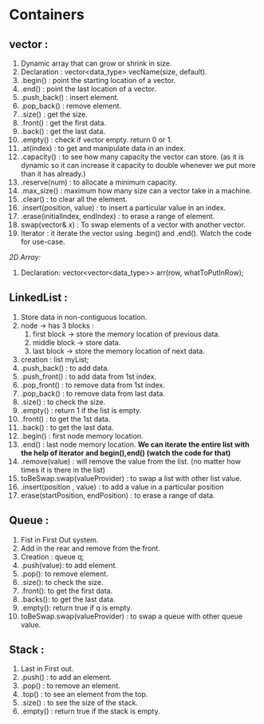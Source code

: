 # Containers

## vector :

1. Dynamic array that can grow or shrink in size.
2. Declaration : vector<data_type> vecName(size, default).
3. .begin() : point the starting location of a vector.
4. .end() : point the last location of a vector.
5. .push_back() : insert element.
6. .pop_back() : remove element.
7. .size() : get the size.
8. .front() : get the first data.
9. .back() : get the last data.
10. .empty() : check if vector empty. return 0 or 1.
11. .at(index) : to get and manipulate data in an index.
12. .capacity() : to see how many capacity the vector can store. (as it is dynamic so it can increase it capacity to double whenever we put more than it has already.)
13. .reserve(num) : to allocate a minimum capacity.
14. .max_size() : maximum how many size can a vector take in a machine.
15. .clear() : to clear all the element.
16. .insert(position, value) : to insert a particular value in an index.
17. .erase(initialIndex, endIndex) : to erase a range of element.
18. swap(vector& x) : To swap elements of a vector with another vector.
19. Iterator : it iterate the vector using .begin() and .end(). Watch the code for use-case.

_2D Array:_

1.  Declaration: vector<vector<data_type>> arr(row, whatToPutInRow);

## LinkedList :

1. Store data in non-contiguous location.
2. node -> has 3 blocks :
   1. first block -> store the memory location of previous data.
   2. middle block -> store data.
   3. last block -> store the memory location of next data.
3. creation : list<int> myList;
4. .push_back() : to add data.
5. .push_front() : to add data from 1st index.
6. .pop_front() : to remove data from 1st index.
7. .pop_back() : to remove data from last data.
8. .size() : to check the size.
9. .empty() : return 1 if the list is empty.
10. .front() : to get the 1st data.
11. .back() : to get the last data.
12. .begin() : first node memory location.
13. .end() : last node memory location.
    **We can iterate the entire list with the help of iterator and begin(),end() (watch the code for that)**
14. .remove(value) : will remove the value from the list. (no matter how times it is there in the list)
15. toBeSwap.swap(valueProvider) : to swap a list with other list value.
16. .insert(position , value) : to add a value in a particular position
17. erase(startPosition, endPosition) : to erase a range of data.

## Queue :

1. Fist in First Out system.
2. Add in the rear and remove from the front.
3. Creation : queue<int> q;
4. .push(value): to add element.
5. .pop(): to remove element.
6. .size(): to check the size.
7. .front(): to get the first data.
8. .backs(): to get the last data.
9. .empty(): return true if q is empty.
10. toBeSwap.swap(valueProvider) : to swap a queue with other queue value.

## Stack :

1. Last in First out.
2. .push() : to add an element.
3. .pop() : to remove an element.
4. .top() : to see an element from the top.
5. .size() : to see the size of the stack.
6. .empty() : return true if the stack is empty.
